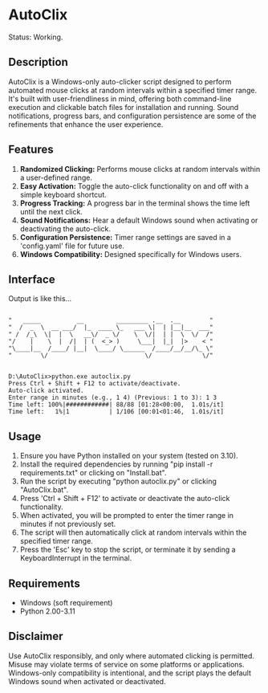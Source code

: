 # AutoClix
Status: Working.

## Description

AutoClix is a Windows-only auto-clicker script designed to perform automated mouse clicks at random intervals within a specified timer range. It's built with user-friendliness in mind, offering both command-line execution and clickable batch files for installation and running. Sound notifications, progress bars, and configuration persistence are some of the refinements that enhance the user experience.

## Features

1. **Randomized Clicking:** Performs mouse clicks at random intervals within a user-defined range.
2. **Easy Activation:** Toggle the auto-click functionality on and off with a simple keyboard shortcut.
3. **Progress Tracking:** A progress bar in the terminal shows the time left until the next click.
4. **Sound Notifications:** Hear a default Windows sound when activating or deactivating the auto-click.
5. **Configuration Persistence:** Timer range settings are saved in a 'config.yaml' file for future use.
6. **Windows Compatibility:** Designed specifically for Windows users.

## Interface

Output is like this...

```

"   _____          __         _________ .__  .__        "
"  /  _  \  __ ___/  |_  ____ \_   ___ \|  | |__|__  ___"
" /  /_\  \|  |  \   __\/  _ \/    \  \/|  | |  \  \/  /"
"/    |    \  |  /|  | (  <_> )     \___|  |_|  |>    < "
"\____|__  /____/ |__|  \____/ \______  /____/__/__/\_ \"
"        \/                           \/              \/"


D:\AutoClix>python.exe autoclix.py
Press Ctrl + Shift + F12 to activate/deactivate.
Auto-click activated.
Enter range in minutes (e.g., 1 4) (Previous: 1 to 3): 1 3
Time left: 100%|############| 88/88 [01:28<00:00,  1.01s/it]
Time left:   1%|1           | 1/106 [00:01<01:46,  1.01s/it]

```

## Usage

1. Ensure you have Python installed on your system (tested on 3.10).
2. Install the required dependencies by running "pip install -r requirements.txt" or clicking on "Install.bat".
3. Run the script by executing "python autoclix.py" or clicking "AutoClix.bat".
4. Press 'Ctrl + Shift + F12' to activate or deactivate the auto-click functionality.
5. When activated, you will be prompted to enter the timer range in minutes if not previously set.
6. The script will then automatically click at random intervals within the specified timer range.
7. Press the 'Esc' key to stop the script, or terminate it by sending a KeyboardInterrupt in the terminal.

## Requirements

- Windows (soft requirement)
- Python 2.00-3.11

## Disclaimer

Use AutoClix responsibly, and only where automated clicking is permitted. Misuse may violate terms of service on some platforms or applications. Windows-only compatibility is intentional, and the script plays the default Windows sound when activated or deactivated.
